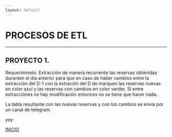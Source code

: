 ```yaml
---
layout: default
---
```


# PROCESOS DE ETL
------------------------------------------
## **PROYECTO 1.**
Requerimineto:
Extracción de manera recurrente las reservas obtenidas duranten el día anterior para que en caso de haber cambios entre la extracción del D-1 con la extración del D de marquen las reservas nuevas en color azul y las reservas con cambios en color verder.
Si entre extracciónes no hay modificación entonces no se tiene que hacer nada.

La tabla resultante con las nuevas reservas y con los cambios se envia por un canal de telegram.

_yay_

[INICIO](./)

